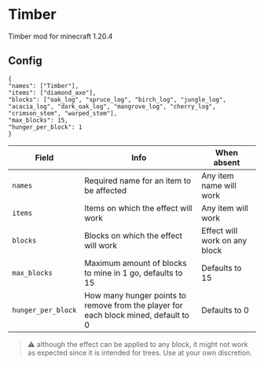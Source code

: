 # Timber
 Timber mod for minecraft 1.20.4

## Config

```
{
"names": ["Timber"],
"items": ["diamond_axe"],
"blocks": ["oak_log", "spruce_log", "birch_log", "jungle_log", "acacia_log", "dark_oak_log", "mangrove_log", "cherry_log", "crimson_stem", "warped_stem"],
"max_blocks": 15,
"hunger_per_block": 1
}
```

| Field             | Info                                                                                | When absent                   |
|-------------------|-------------------------------------------------------------------------------------|-------------------------------|
| `names`           | Required name for an item to be affected                                            | Any item name will work       |
| `items`           | Items on which the effect will work                                                 | Any item will work            |
| `blocks`          | Blocks on which the effect will work                                                | Effect will work on any block |
| `max_blocks`      | Maximum amount of blocks to mine in 1 go, defaults to 15                            | Defaults to 15                |
| `hunger_per_block` | How many hunger points to remove from the player for each block mined, default to 0 | Defaults to 0                 |

> :warning: although the effect can be applied to any block, it might not work as expected since it is intended for trees. Use at your own discretion. 